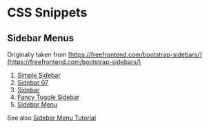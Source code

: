 # CSS Snippets

## Sidebar Menus

Originally taken from [https://freefrontend.com/bootstrap-sidebars/](https://freefrontend.com/bootstrap-sidebars/)

1. [Simple Sidebar](https://codepen.io/hughbalboa/pen/zrgdKq)
1. [Sidebar 07](https://colorlib.com/wp/template/bootstrap-sidebar-07/)
1. [Sidebar](https://codepen.io/rijdz/pen/zybbVK)
1. [Fancy Toggle Sidebar](https://codepen.io/tio-jevero-the-styleful/pen/MdZQBo)
1. [Sidebar Menu](https://azmind.com/bootstrap-sidebar-menu/)

See also [Sidebar Menu Tutorial](https://bootstrapious.com/p/bootstrap-sidebar)